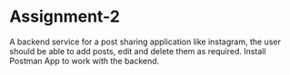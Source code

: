 # Assignment-2

A backend service for a post sharing application like instagram, the user should be able to add posts, edit and delete them as required.
Install Postman App to work with the backend.
